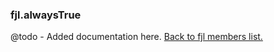 ### fjl.alwaysTrue
@todo - Added documentation here.
[Back to fjl members list.](#fjl-members-list)
